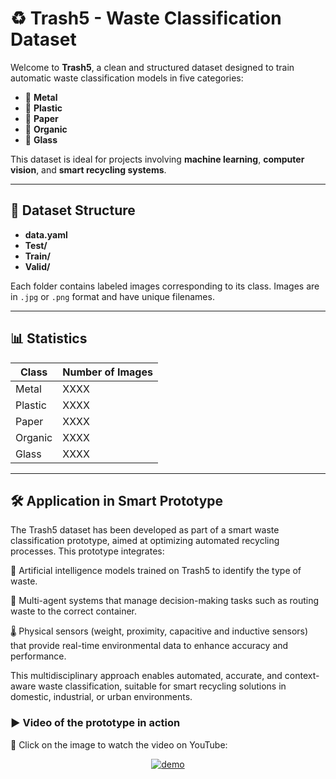 # ♻️ Trash5 - Waste Classification Dataset

Welcome to **Trash5**, a clean and structured dataset designed to train automatic waste classification models in five categories:

- 🥫 **Metal**  
- 🧴 **Plastic**  
- 📄 **Paper**  
- 🍃 **Organic**  
- 🧪 **Glass**

This dataset is ideal for projects involving **machine learning**, **computer vision**, and **smart recycling systems**.

---

## 📂 Dataset Structure

- **data.yaml**  
- **Test/**  
- **Train/**  
- **Valid/**  

Each folder contains labeled images corresponding to its class. Images are in `.jpg` or `.png` format and have unique filenames.

---

## 📊 Statistics

| Class   | Number of Images |
|---------|------------------|
| Metal   | XXXX             |
| Plastic | XXXX             |
| Paper   | XXXX             |
| Organic | XXXX             |
| Glass   | XXXX             |

---

## 🛠️ Application in Smart Prototype
The Trash5 dataset has been developed as part of a smart waste classification prototype, aimed at optimizing automated recycling processes. This prototype integrates:

🤖 Artificial intelligence models trained on Trash5 to identify the type of waste.

🧠 Multi-agent systems that manage decision-making tasks such as routing waste to the correct container.

🌡️ Physical sensors (weight, proximity, capacitive and inductive sensors) that provide real-time environmental data to enhance accuracy and performance.

This multidisciplinary approach enables automated, accurate, and context-aware waste classification, suitable for smart recycling solutions in domestic, industrial, or urban environments.

### ▶️ Video of the prototype in action

🚀 Click on the image to watch the video on YouTube:

<p align="center">
  <a href="https://youtu.be/5Xaub_FYt3s">
    <img src="https://img.youtube.com/vi/5Xaub_FYt3s/0.jpg" alt="demo" />
  </a>
</p>

